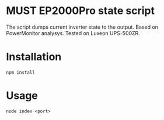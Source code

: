 # MUST EP2000Pro state script
The script dumps current inverter state to the output.
Based on PowerMonitor analysys.
Tested on Luxeon UPS-500ZR.
# Installation
```npm install```
# Usage
```node index <port>```
 
